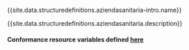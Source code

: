 {{site.data.structuredefinitions.aziendasanitaria-intro.name}}

{{site.data.structuredefinitions.aziendasanitaria.description}}

#### Conformance resource variables defined [here](http://wiki.hl7.org/index.php?title=IG_Publisher_Documentation#Jekyll)
